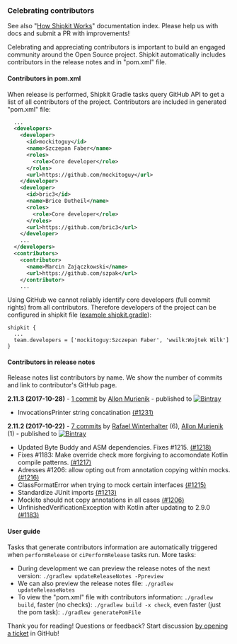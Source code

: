 ### Celebrating contributors

See also "[How Shipkit Works](/docs/how-shipkit-works.md)" documentation index.
Please help us with docs and submit a PR with improvements!

Celebrating and appreciating contributors is important to build an engaged community around the Open Source project.
Shipkit automatically includes contributors in the release notes and in "pom.xml" file.

#### Contributors in pom.xml

When release is performed, Shipkit Gradle tasks query GitHub API to get a list of all contributors of the project.
Contributors are included in generated "pom.xml" file:

```xml
  ...
  <developers>
    <developer>
      <id>mockitoguy</id>
      <name>Szczepan Faber</name>
      <roles>
        <role>Core developer</role>
      </roles>
      <url>https://github.com/mockitoguy</url>
    </developer>
    <developer>
      <id>bric3</id>
      <name>Brice Dutheil</name>
      <roles>
        <role>Core developer</role>
      </roles>
      <url>https://github.com/bric3</url>
    </developer>
    ...
  </developers>
  <contributors>
    <contributor>
      <name>Marcin Zajączkowski</name>
      <url>https://github.com/szpak</url>
    </contributor>
    ...
```

Using GitHub we cannot reliably identify core developers (full commit rights) from all contributors.
Therefore developers of the project can be configured in shipkit file ([example shipkit.gradle](https://github.com/mockito/shipkit-example/blob/master/gradle/shipkit.gradle)):

```Gradle
shipkit {
  ...
  team.developers = ['mockitoguy:Szczepan Faber', 'wwilk:Wojtek Wilk']
}
```

#### Contributors in release notes

Release notes list contributors by name.
We show the number of commits and link to contributor's GitHub page.

**2.11.3 (2017-10-28)** - [1 commit](https://github.com/mockito/mockito/compare/v2.11.2...v2.11.3) by [Allon Murienik](https://github.com/mureinik) - published to [![Bintray](https://img.shields.io/badge/Bintray-2.11.3-green.svg)](https://bintray.com/mockito/maven/mockito-development/2.11.3)
 - InvocationsPrinter string concatination [(#1231)](https://github.com/mockito/mockito/pull/1231)

**2.11.2 (2017-10-22)** - [7 commits](https://github.com/mockito/mockito/compare/v2.11.1...v2.11.2) by [Rafael Winterhalter](http://github.com/raphw) (6), [Allon Murienik](https://github.com/mureinik) (1) - published to [![Bintray](https://img.shields.io/badge/Bintray-2.11.2-green.svg)](https://bintray.com/mockito/maven/mockito-development/2.11.2)
 - Updated Byte Buddy and ASM dependencies. Fixes #1215. [(#1218)](https://github.com/mockito/mockito/pull/1218)
 - Fixes #1183: Make override check more forgiving to accomondate Kotlin compile patterns. [(#1217)](https://github.com/mockito/mockito/pull/1217)
 - Adresses #1206: allow opting out from annotation copying within mocks. [(#1216)](https://github.com/mockito/mockito/pull/1216)
 - ClassFormatError when trying to mock certain interfaces [(#1215)](https://github.com/mockito/mockito/issues/1215)
 - Standardize JUnit imports [(#1213)](https://github.com/mockito/mockito/pull/1213)
 - Mockito should not copy annotations in all cases [(#1206)](https://github.com/mockito/mockito/issues/1206)
 - UnfinishedVerificationException with Kotlin after updating to 2.9.0 [(#1183)](https://github.com/mockito/mockito/issues/1183)

#### User guide

Tasks that generate contributors information are automatically triggered when ```performRelease``` or ```ciPerformRelease``` tasks run.
More tasks:

- During development we can preview the release notes of the next version: ```./gradlew updateReleaseNotes -Ppreview```
- We can also preview the release notes file: ```./gradlew updateReleaseNotes```
- To view the "pom.xml" file with contributors information: ```./gradlew build```, faster (no checks): ```./gradlew build -x check```, even faster (just the pom task): ```./gradlew generatePomFile```

Thank you for reading!
Questions or feedback?
Start discussion [by opening a ticket](https://github.com/mockito/shipkit/issues/new) in GitHub!
